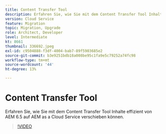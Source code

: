 ```yaml
---
title: Content Transfer Tool
description: Erfahren Sie, wie Sie mit dem Content Transfer Tool Inhalte effizient von AEM 6.5 auf AEM as a Cloud Service verschieben können.
version: Cloud Service
feature: Migration
topic: Migration, Upgrade
role: Architect, Developer
level: Intermediate
kt: 8661
thumbnail: 336692.jpeg
exl-id: c9504888-f3df-4004-bab7-89f5903685e2
source-git-commit: b3e9251bdb18a008be95c1fa9e5c79252a74fc98
workflow-type: tm+mt
source-wordcount: '44'
ht-degree: 13%

---
```


# Content Transfer Tool

Erfahren Sie, wie Sie mit dem Content Transfer Tool Inhalte effizient von AEM 6.5 auf AEM as a Cloud Service verschieben können.

>[!VIDEO](https://video.tv.adobe.com/v/336692?quality=12&learn=on)
